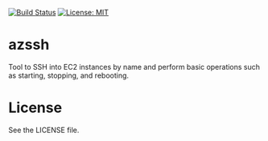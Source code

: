 [![Build Status](https://travis-ci.org/mikestaszel/azssh.svg?branch=master)](https://travis-ci.org/mikestaszel/azssh)
[![License: MIT](https://img.shields.io/badge/License-MIT-yellow.svg)](https://opensource.org/licenses/MIT)

# azssh #
Tool to SSH into EC2 instances by name and perform basic operations such as starting, stopping, and rebooting.

# License #
See the LICENSE file.
